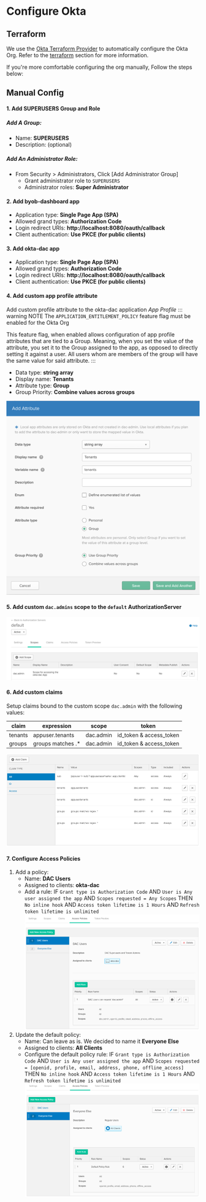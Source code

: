 # Configure Okta

## Terraform
We use the [Okta Terraform Provider](https://www.terraform.io/docs/providers/okta/index.html) to automatically configure the Okta Org. Refer to the [terraform](terraform) section for more information. 

If you're more comfortable configuring the org manually, Follow the steps below: 

## Manual Config
#### 1. Add SUPERUSERS Group and Role
##### Add A Group:
* Name: __SUPERUSERS__
* Description: (optional)
##### Add An Administrator Role:
* From Security > Administrators, Click [Add Administrator Group]
    * Grant administrator role to `SUPERUSERS`
    * Administrator roles: **Super Administrator**

#### 2. Add byob-dashboard app
* Application type: __Single Page App (SPA)__
* Allowed grand types: __Authorization Code__
* Login redirect URIs: __http://localhost:8080/oauth/callback__
* Client authentication: __Use PKCE (for public clients)__

#### 3. Add okta-dac app
* Application type: __Single Page App (SPA)__
* Allowed grand types: __Authorization Code__
* Login redirect URIs: __http://localhost:8080/oauth/callback__
* Client authentication: __Use PKCE (for public clients)__

#### 4. Add custom app profile attribute
Add custom profile attribute to the okta-dac application *App Profile*
::: warning NOTE
The `APPLICATION_ENTITLEMENT_POLICY` feature flag must be enabled for the Okta Org

This feature flag, when enabled allows configuration of app profile attributes that are tied to a Group. Meaning, when you set the value of the attribute, you set it to the Group assigned to the app, as opposed to directly setting it against a user. All users whom are members of the group will have the same value for said attribute.
:::
* Data type: __string array__
* Display name: __Tenants__
* Attribute type: __Group__
* Group Priority: __Combine values across groups__

![alt text](./images/setup/AppSchema.png)

#### 5. Add custom `dac.admins` scope to the `default` AuthorizationServer
![alt text](./images/setup/CustomScope.png)

#### 6. Add custom claims
Setup claims bound to the custom scope `dac.admin` with the following values:

| claim | expression | scope | token |
| ----- | ---------- | ----- | ----- |
| tenants | appuser.tenants | dac.admin | id_token & access_token |
| groups | groups matches .* | dac.admin | id_token & access_token |

![alt text](./images/setup/CustomClaims.png)

#### 7. Configure Access Policies
1. Add a policy: 
    * Name: __DAC Users__
    * Assigned to clients: __okta-dac__
    * Add a rule:
    IF `Grant type is Authorization Code` AND `User is Any user assigned the app` AND `Scopes requested = Any Scopes` THEN `No inline hook` AND `Access token lifetime is 1 Hours` AND `Refresh token lifetime is unlimited`
![alt text](./images/setup/Policy_DACUsers.png)
2. Update the default policy:
    * Name: Can leave as is. We decided to name it __Everyone Else__
    * Assigned to clients: __All Clients__
    * Configure the default policy rule:
    IF `Grant type is Authorization Code` AND `User is Any user assigned the app` AND `Scopes requested = [openid, profile, email, address, phone, offline_access]` THEN `No inline hook` AND `Access token lifetime is 1 Hours` AND `Refresh token lifetime is unlimited`        
![alt text](./images/setup/Policy_EveryoneElse.png)
